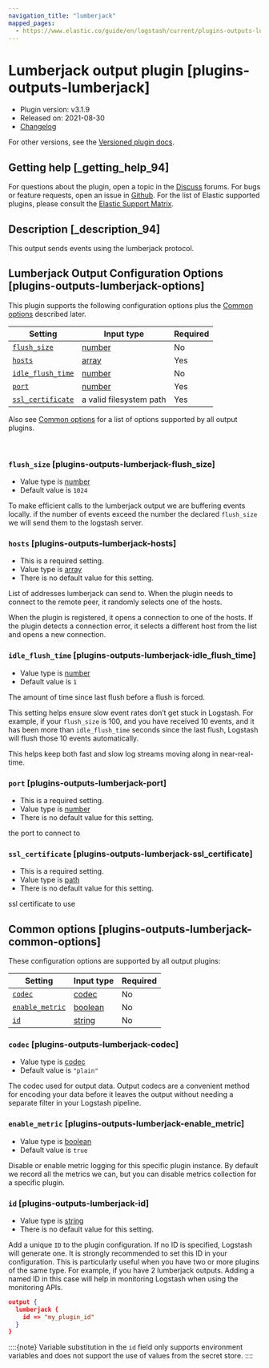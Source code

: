 ```yaml
---
navigation_title: "lumberjack"
mapped_pages:
  - https://www.elastic.co/guide/en/logstash/current/plugins-outputs-lumberjack.html
---
```


# Lumberjack output plugin [plugins-outputs-lumberjack]


* Plugin version: v3.1.9
* Released on: 2021-08-30
* [Changelog](https://github.com/logstash-plugins/logstash-output-lumberjack/blob/v3.1.9/CHANGELOG.md)

For other versions, see the [Versioned plugin docs](logstash-docs://reference/output-lumberjack-index.md).

## Getting help [_getting_help_94]

For questions about the plugin, open a topic in the [Discuss](http://discuss.elastic.co) forums. For bugs or feature requests, open an issue in [Github](https://github.com/logstash-plugins/logstash-output-lumberjack). For the list of Elastic supported plugins, please consult the [Elastic Support Matrix](https://www.elastic.co/support/matrix#logstash_plugins).


## Description [_description_94]

This output sends events using the lumberjack protocol.


## Lumberjack Output Configuration Options [plugins-outputs-lumberjack-options]

This plugin supports the following configuration options plus the [Common options](#plugins-outputs-lumberjack-common-options) described later.

| Setting | Input type | Required |
| --- | --- | --- |
| [`flush_size`](#plugins-outputs-lumberjack-flush_size) | [number](/reference/configuration-file-structure.md#number) | No |
| [`hosts`](#plugins-outputs-lumberjack-hosts) | [array](/reference/configuration-file-structure.md#array) | Yes |
| [`idle_flush_time`](#plugins-outputs-lumberjack-idle_flush_time) | [number](/reference/configuration-file-structure.md#number) | No |
| [`port`](#plugins-outputs-lumberjack-port) | [number](/reference/configuration-file-structure.md#number) | Yes |
| [`ssl_certificate`](#plugins-outputs-lumberjack-ssl_certificate) | a valid filesystem path | Yes |

Also see [Common options](#plugins-outputs-lumberjack-common-options) for a list of options supported by all output plugins.

 

### `flush_size` [plugins-outputs-lumberjack-flush_size]

* Value type is [number](/reference/configuration-file-structure.md#number)
* Default value is `1024`

To make efficient calls to the lumberjack output we are buffering events locally. if the number of events exceed the number the declared `flush_size` we will send them to the logstash server.


### `hosts` [plugins-outputs-lumberjack-hosts]

* This is a required setting.
* Value type is [array](/reference/configuration-file-structure.md#array)
* There is no default value for this setting.

List of addresses lumberjack can send to. When the plugin needs to connect to the remote peer, it randomly selects one of the hosts.

When the plugin is registered, it opens a connection to one of the hosts. If the plugin detects a connection error, it selects a different host from the list and opens a new connection.


### `idle_flush_time` [plugins-outputs-lumberjack-idle_flush_time]

* Value type is [number](/reference/configuration-file-structure.md#number)
* Default value is `1`

The amount of time since last flush before a flush is forced.

This setting helps ensure slow event rates don’t get stuck in Logstash. For example, if your `flush_size` is 100, and you have received 10 events, and it has been more than `idle_flush_time` seconds since the last flush, Logstash will flush those 10 events automatically.

This helps keep both fast and slow log streams moving along in near-real-time.


### `port` [plugins-outputs-lumberjack-port]

* This is a required setting.
* Value type is [number](/reference/configuration-file-structure.md#number)
* There is no default value for this setting.

the port to connect to


### `ssl_certificate` [plugins-outputs-lumberjack-ssl_certificate]

* This is a required setting.
* Value type is [path](/reference/configuration-file-structure.md#path)
* There is no default value for this setting.

ssl certificate to use



## Common options [plugins-outputs-lumberjack-common-options]

These configuration options are supported by all output plugins:

| Setting | Input type | Required |
| --- | --- | --- |
| [`codec`](#plugins-outputs-lumberjack-codec) | [codec](/reference/configuration-file-structure.md#codec) | No |
| [`enable_metric`](#plugins-outputs-lumberjack-enable_metric) | [boolean](/reference/configuration-file-structure.md#boolean) | No |
| [`id`](#plugins-outputs-lumberjack-id) | [string](/reference/configuration-file-structure.md#string) | No |

### `codec` [plugins-outputs-lumberjack-codec]

* Value type is [codec](/reference/configuration-file-structure.md#codec)
* Default value is `"plain"`

The codec used for output data. Output codecs are a convenient method for encoding your data before it leaves the output without needing a separate filter in your Logstash pipeline.


### `enable_metric` [plugins-outputs-lumberjack-enable_metric]

* Value type is [boolean](/reference/configuration-file-structure.md#boolean)
* Default value is `true`

Disable or enable metric logging for this specific plugin instance. By default we record all the metrics we can, but you can disable metrics collection for a specific plugin.


### `id` [plugins-outputs-lumberjack-id]

* Value type is [string](/reference/configuration-file-structure.md#string)
* There is no default value for this setting.

Add a unique `ID` to the plugin configuration. If no ID is specified, Logstash will generate one. It is strongly recommended to set this ID in your configuration. This is particularly useful when you have two or more plugins of the same type. For example, if you have 2 lumberjack outputs. Adding a named ID in this case will help in monitoring Logstash when using the monitoring APIs.

```json
output {
  lumberjack {
    id => "my_plugin_id"
  }
}
```

::::{note}
Variable substitution in the `id` field only supports environment variables and does not support the use of values from the secret store.
::::




